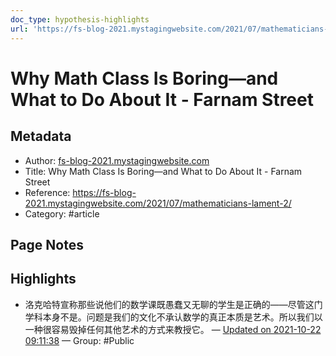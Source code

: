 ```yaml
---
doc_type: hypothesis-highlights
url: 'https://fs-blog-2021.mystagingwebsite.com/2021/07/mathematicians-lament-2/'
---
```


# Why Math Class Is Boring—and What to Do About It - Farnam Street

## Metadata
- Author: [fs-blog-2021.mystagingwebsite.com]()
- Title: Why Math Class Is Boring—and What to Do About It - Farnam Street
- Reference: https://fs-blog-2021.mystagingwebsite.com/2021/07/mathematicians-lament-2/
- Category: #article

## Page Notes
## Highlights
- 洛克哈特宣称那些说他们的数学课既愚蠢又无聊的学生是正确的——尽管这门学科本身不是。问题是我们的文化不承认数学的真正本质是艺术。所以我们以一种很容易毁掉任何其他艺术的方式来教授它。 — [Updated on 2021-10-22 09:11:38](https://hyp.is/AgQoSjLVEey1AUeah5AWNA/fs-blog-2021.mystagingwebsite.com/2021/07/mathematicians-lament-2/) — Group: #Public



